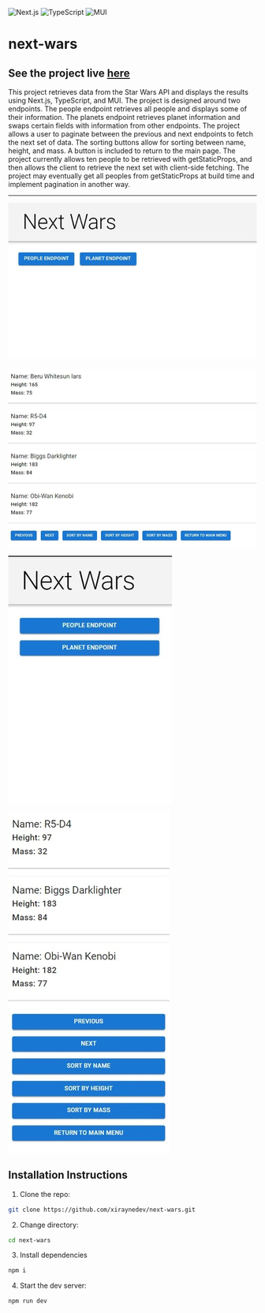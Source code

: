 ![Next.js](https://img.shields.io/badge/Next.js-12.3.1-lightgrey)
![TypeScript](https://img.shields.io/badge/TypeScript-4.8.3-blue)
![MUI](https://img.shields.io/badge/MUI-5.10.6-blue)

# next-wars

## See the project live [here](https://next-wars.vercel.app/)

This project retrieves data from the Star Wars API and displays the results using Next.js, TypeScript, and MUI. The project is designed around two endpoints. The people endpoint retrieves all people and displays some of their information. The planets endpoint retrieves planet information and swaps certain fields with information from other endpoints. The project allows a user to paginate between the previous and next endpoints to fetch the next set of data. The sorting buttons allow for sorting between name, height, and mass. A button is included to return to the main page. The project currently allows ten people to be retrieved with getStaticProps, and then allows the client to retrieve the next set with client-side fetching. The project may eventually get all peoples from getStaticProps at build time and implement pagination in another way.

---

![project-screenshot-1](/assets/project-screenshot-1.webp)

![project-screenshot-2](assets/project-screenshot-2.webp)

![project-screenshot-3](assets/project-screenshot-3.webp)

![project-screenshot-4](assets/project-screenshot-4.webp)

## Installation Instructions

1. Clone the repo:

```sh
git clone https://github.com/xiraynedev/next-wars.git
```

2. Change directory:

```sh
cd next-wars
```

3. Install dependencies

```sh
npm i
```

4. Start the dev server:

```sh
npm run dev
```